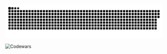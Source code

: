 <p align="center">
 <img width="600" src="assets/github-snake.svg" alt="snake"/>
</p>


![Codewars](https://www.codewars.com/users/RomanS1994/badges/large)
